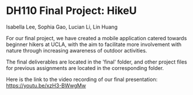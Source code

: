 # DH110 Final Project: HikeU
Isabella Lee, Sophia Gao, Lucian Li, Lin Huang

For our final project, we have created a mobile application catered towards beginner hikers at UCLA, with the aim to facilitate more involvement with nature through increasing awareness of outdoor activities. 

The final deliverables are located in the 'final' folder, and other project files for previous assignments are located in the corresponding folder. 

Here is the link to the video recording of our final presentation: https://youtu.be/xzH3-BWwgMw
